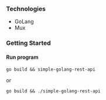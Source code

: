 ### Technologies
* GoLang
* Mux

### Getting Started
#### Run program
```
go build && simple-golang-rest-api
```
or
```
go build && ./simple-golang-rest-api
```

